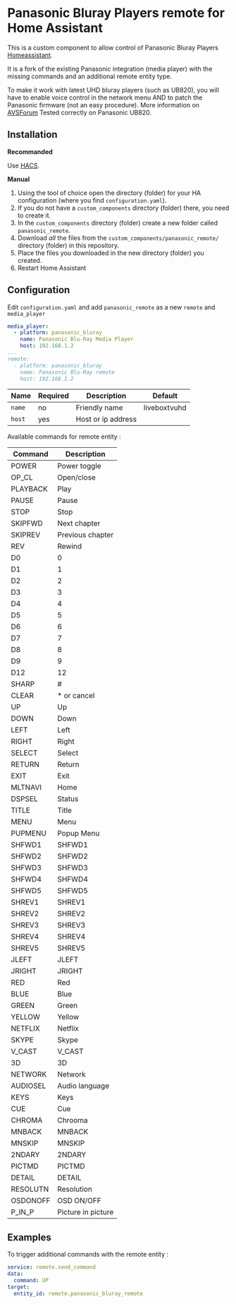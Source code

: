 # Panasonic Bluray Players remote for Home Assistant

This is a custom component to allow control of Panasonic Bluray Players [Homeassistant](https://home-assistant.io).

It is a fork of the existing Panasonic integration (media player) with the missing commands and an additional remote entity type.

To make it work with latest UHD bluray players (such as UB820), you will have to enable voice control in the network menu AND to patch the Panasonic firmware (not an easy procedure).
More information on [AVSForum](https://www.avforums.com/threads/lets-try-again-to-put-the-free-in-regionfreedom.2441584/post-31906429)
Tested correctly on Panasonic UB820.

## Installation 

**Recommanded**

Use [HACS](https://hacs.xyz/).

**Manual**

1. Using the tool of choice open the directory (folder) for your HA configuration (where you find `configuration.yaml`).
2. If you do not have a `custom_components` directory (folder) there, you need to create it.
3. In the `custom_components` directory (folder) create a new folder called `panasonic_remote`.
4. Download _all_ the files from the `custom_components/panasonic_remote/` directory (folder) in this repository.
5. Place the files you downloaded in the new directory (folder) you created.
6. Restart Home Assistant

## Configuration

Edit `configuration.yaml` and add `panasonic_remote` as a new `remote` and `media_player`

```yaml
media_player:
  - platform: panasonic_bluray
    name: Panasonic Blu-Ray Media Player
    host: 192.168.1.2
...
remote:
  - platform: panasonic_bluray
    name: Panasonic Blu-Ray remote
    host: 192.168.1.2
```

Name|Required|Description|Default
--|--|--|--
`name`|no|Friendly name|liveboxtvuhd
`host`|yes|Host or ip address| 

Available commands for remote entity :

Command|Description
--|--
POWER|Power toggle
OP_CL|Open/close
PLAYBACK|Play
PAUSE|Pause
STOP|Stop
SKIPFWD|Next chapter
SKIPREV|Previous chapter
REV|Rewind
D0|0
D1|1
D2|2
D3|3
D4|4
D5|5
D6|6
D7|7
D8|8
D9|9
D12|12
SHARP|#
CLEAR|* or cancel
UP|Up
DOWN|Down
LEFT|Left
RIGHT|Right
SELECT|Select
RETURN|Return
EXIT|Exit
MLTNAVI|Home
DSPSEL|Status
TITLE|Title
MENU|Menu
PUPMENU|Popup Menu
SHFWD1|SHFWD1
SHFWD2|SHFWD2
SHFWD3|SHFWD3
SHFWD4|SHFWD4
SHFWD5|SHFWD5
SHREV1|SHREV1
SHREV2|SHREV2
SHREV3|SHREV3
SHREV4|SHREV4
SHREV5|SHREV5
JLEFT|JLEFT
JRIGHT|JRIGHT
RED|Red
BLUE|Blue
GREEN|Green
YELLOW|Yellow
NETFLIX|Netflix
SKYPE|Skype
V_CAST|V_CAST
3D|3D
NETWORK|Network
AUDIOSEL|Audio language
KEYS|Keys
CUE|Cue
CHROMA|Chrooma
MNBACK|MNBACK
MNSKIP|MNSKIP
2NDARY|2NDARY
PICTMD|PICTMD
DETAIL|DETAIL
RESOLUTN|Resolution
OSDONOFF|OSD ON/OFF
P_IN_P|Picture in picture

## Examples
To trigger additional commands with the remote entity :
```yaml
service: remote.send_command
data:
  command: UP
target:
  entity_id: remote.panasonic_bluray_remote
```